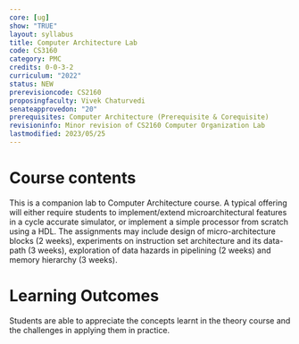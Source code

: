 ```yaml
---
core: [ug]
show: "TRUE"
layout: syllabus
title: Computer Architecture Lab
code: CS3160
category: PMC
credits: 0-0-3-2
curriculum: "2022"
status: NEW
prerevisioncode: CS2160
proposingfaculty: Vivek Chaturvedi
senateapprovedon: "20"
prerequisites: Computer Architecture (Prerequisite & Corequisite)
revisioninfo: Minor revision of CS2160 Computer Organization Lab
lastmodified: 2023/05/25
---
```


# Course contents
This is a companion lab to Computer Architecture
course. A typical offering will either require students to
implement/extend microarchitectural features in a cycle accurate
simulator, or implement a simple processor from scratch using a HDL. The
assignments may include design of micro-architecture blocks (2 weeks),
experiments on instruction set architecture and its data-path (3 weeks),
exploration of data hazards in pipelining (2 weeks) and memory hierarchy
(3 weeks).

# Learning Outcomes
Students are able to appreciate the concepts
learnt in the theory course and the challenges in applying them in
practice.


